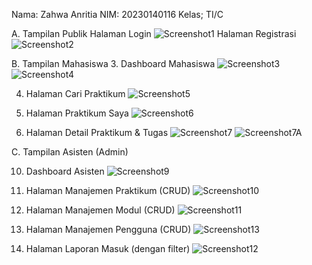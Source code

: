 Nama: Zahwa Anritia
NIM: 20230140116
Kelas; TI/C

A. Tampilan Publik
Halaman Login
![Screenshot1](https://github.com/user-attachments/assets/2219c46d-3fad-4b00-a9a7-9703d0dd4898)
Halaman Registrasi
![Screenshot2](https://github.com/user-attachments/assets/2db4e2c8-4f72-4157-a347-df24843abf69)

B. Tampilan Mahasiswa
3. Dashboard Mahasiswa
![Screenshot3](https://github.com/user-attachments/assets/4c218599-b61d-4d87-ad8e-99ccd3756bec)
![Screenshot4](https://github.com/user-attachments/assets/f1687235-93ed-484b-b498-334a7ee24862)


4. Halaman Cari Praktikum
![Screenshot5](https://github.com/user-attachments/assets/078148d7-976e-407d-bf08-54fae2ae03a1)

6. Halaman Praktikum Saya
 ![Screenshot6](https://github.com/user-attachments/assets/61692782-69bf-444f-8deb-71189078ffee)

8. Halaman Detail Praktikum & Tugas
![Screenshot7](https://github.com/user-attachments/assets/1c0c03b5-6b1f-4bf4-b90c-1c948d7211f6)
![Screenshot7A](https://github.com/user-attachments/assets/4831963c-3f01-4038-b042-f01b45c171b5)

C. Tampilan Asisten (Admin)

10. Dashboard Asisten
![Screenshot9](https://github.com/user-attachments/assets/e1bc9fee-1a84-4356-9d29-6499eda3ee48)

11. Halaman Manajemen Praktikum (CRUD)
![Screenshot10](https://github.com/user-attachments/assets/2cc270b1-22d9-49f9-8dce-a69ce6381e01)

13. Halaman Manajemen Modul (CRUD)
![Screenshot11](https://github.com/user-attachments/assets/d44edf4d-e77b-44fd-a053-f81b0117f5b8)

15. Halaman Manajemen Pengguna (CRUD)
![Screenshot13](https://github.com/user-attachments/assets/9b0a04a1-a384-4c8d-aef6-ad4f1a2a3ae3)

17. Halaman Laporan Masuk (dengan filter)
![Screenshot12](https://github.com/user-attachments/assets/a09a5cfd-7fde-4936-aa19-074a63fa45f1)
